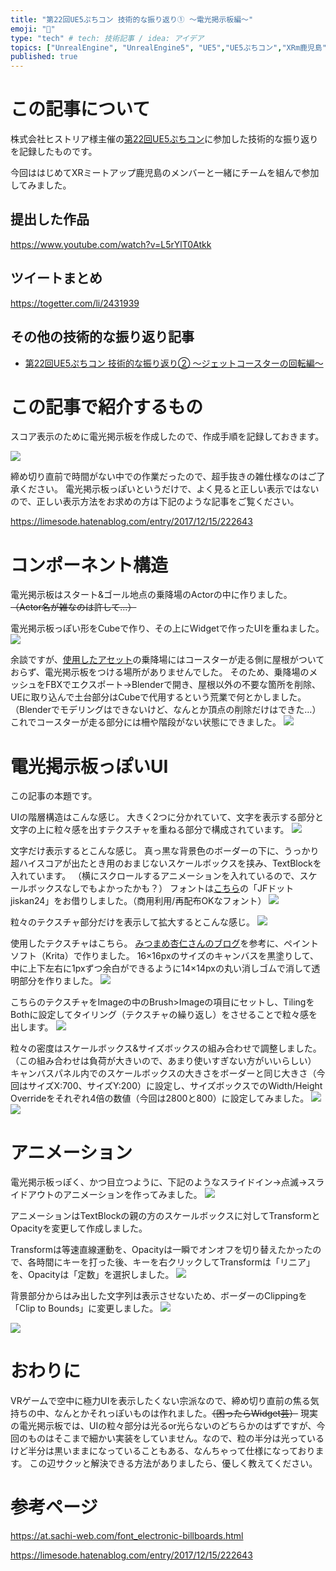 ```yaml
---
title: "第22回UE5ぷちコン 技術的な振り返り① ～電光掲示板編～"
emoji: "🚉"
type: "tech" # tech: 技術記事 / idea: アイデア
topics: ["UnrealEngine", "UnrealEngine5", "UE5","UE5ぷちコン","XRm鹿児島"]
published: true
---
```


# この記事について
株式会社ヒストリア様主催の[第22回UE5ぷちコン](https://historia.co.jp/ue5petitcon22)に参加した技術的な振り返りを記録したものです。

今回ははじめてXRミートアップ鹿児島のメンバーと一緒にチームを組んで参加してみました。

## 提出した作品

https://www.youtube.com/watch?v=L5rYlT0Atkk

## ツイートまとめ

https://togetter.com/li/2431939

## その他の技術的な振り返り記事
- [第22回UE5ぷちコン 技術的な振り返り② ～ジェットコースターの回転編～](https://zenn.dev/abricheese/articles/ue5petitcon22-2)

# この記事で紹介するもの
スコア表示のために電光掲示板を作成したので、作成手順を記録しておきます。

![](https://storage.googleapis.com/zenn-user-upload/0e7c0d5c798d-20240916.png)

締め切り直前で時間がない中での作業だったので、超手抜きの雑仕様なのはご了承ください。
電光掲示板っぽいというだけで、よく見ると正しい表示ではないので、正しい表示方法をお求めの方は下記のような記事をご覧ください。

https://limesode.hatenablog.com/entry/2017/12/15/222643

# コンポーネント構造
電光掲示板はスタート&ゴール地点の乗降場のActorの中に作りました。
~~（Actor名が雑なのは許して…）~~

電光掲示板っぽい形をCubeで作り、その上にWidgetで作ったUIを重ねました。
![](https://storage.googleapis.com/zenn-user-upload/0a88f6ffb4ed-20240916.png)

余談ですが、[使用したアセット](https://www.unrealengine.com/marketplace/ja/product/amusement-park-1)の乗降場にはコースターが走る側に屋根がついておらず、電光掲示板をつける場所がありませんでした。
そのため、乗降場のメッシュをFBXでエクスポート→Blenderで開き、屋根以外の不要な箇所を削除、UEに取り込んで土台部分はCubeで代用するという荒業で何とかしました。
（Blenderでモデリングはできないけど、なんとか頂点の削除だけはできた…）
これでコースターが走る部分には柵や階段がない状態にできました。
![](https://storage.googleapis.com/zenn-user-upload/2bbabb981c93-20240916.png)

# 電光掲示板っぽいUI
この記事の本題です。

UIの階層構造はこんな感じ。
大きく2つに分かれていて、文字を表示する部分と文字の上に粒々感を出すテクスチャを重ねる部分で構成されています。
![](https://storage.googleapis.com/zenn-user-upload/3e91bb7a6aab-20240916.png)

文字だけ表示するとこんな感じ。
真っ黒な背景色のボーダーの下に、うっかり超ハイスコアが出たとき用のおまじないスケールボックスを挟み、TextBlockを入れています。
（横にスクロールするアニメーションを入れているので、スケールボックスなしでもよかったかも？）
フォントは[こちら](http://jikasei.me/font/jf-dotfont/)の「JFドットjiskan24」をお借りしました。（商用利用/再配布OKなフォント）
![](https://storage.googleapis.com/zenn-user-upload/949b4baa1745-20240916.png)

粒々のテクスチャ部分だけを表示して拡大するとこんな感じ。
![](https://storage.googleapis.com/zenn-user-upload/d2366447fda2-20240916.png)

使用したテクスチャはこちら。
[みつまめ杏仁さんのブログ](https://limesode.hatenablog.com/entry/2017/12/15/222643)を参考に、ペイントソフト（Krita）で作りました。
16×16pxのサイズのキャンバスを黒塗りして、中に上下左右に1pxずつ余白ができるように14×14pxの丸い消しゴムで消して透明部分を作りました。
![](https://storage.googleapis.com/zenn-user-upload/27905316fafb-20240916.png)

こちらのテクスチャをImageの中のBrush>Imageの項目にセットし、TilingをBothに設定してタイリング（テクスチャの繰り返し）をさせることで粒々感を出します。
![](https://storage.googleapis.com/zenn-user-upload/dcc92318143a-20240916.png)

粒々の密度はスケールボックス&サイズボックスの組み合わせで調整しました。
（この組み合わせは負荷が大きいので、あまり使いすぎない方がいいらしい）
キャンバスパネル内でのスケールボックスの大きさをボーダーと同じ大きさ（今回はサイズX:700、サイズY:200）に設定し、サイズボックスでのWidth/Height Overrideをそれぞれ4倍の数値（今回は2800と800）に設定してみました。
![](https://storage.googleapis.com/zenn-user-upload/e9549aa10632-20240916.png)
![](https://storage.googleapis.com/zenn-user-upload/6f252a782849-20240916.png)


# アニメーション
電光掲示板っぽく、かつ目立つように、下記のようなスライドイン→点滅→スライドアウトのアニメーションを作ってみました。
![](https://storage.googleapis.com/zenn-user-upload/0e1f2cc12cc1-20240916.gif)

アニメーションはTextBlockの親の方のスケールボックスに対してTransformとOpacityを変更して作成しました。

Transformは等速直線運動を、Opacityは一瞬でオンオフを切り替えたかったので、各時間にキーを打った後、キーを右クリックしてTransformは「リニア」を、Opacityは「定数」を選択しました。
![](https://storage.googleapis.com/zenn-user-upload/36c6f8ce4d1d-20240916.png)

背景部分からはみ出した文字列は表示させないため、ボーダーのClippingを「Clip to Bounds」に変更しました。
![](https://storage.googleapis.com/zenn-user-upload/797543f6f5ba-20240916.png)

![](https://storage.googleapis.com/zenn-user-upload/e540ea012302-20240916.png)

# おわりに
VRゲームで空中に極力UIを表示したくない宗派なので、締め切り直前の焦る気持ちの中、なんとかそれっぽいものは作れました。~~（困ったらWidget芸）~~
現実の電光掲示板では、UIの粒々部分は光るor光らないのどちらかのはずですが、今回のものはそこまで細かい実装をしていません。なので、粒の半分は光っているけど半分は黒いままになっていることもある、なんちゃって仕様になっております。
この辺サクッと解決できる方法がありましたら、優しく教えてください。

# 参考ページ

https://at.sachi-web.com/font_electronic-billboards.html

https://limesode.hatenablog.com/entry/2017/12/15/222643